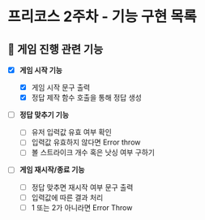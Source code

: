 # 프리코스 2주차 - 기능 구현 목록

## 🎳 게임 진행 관련 기능

- [x] **게임 시작 기능**

  - [x] 게임 시작 문구 출력
  - [x] 정답 제작 함수 호출을 통해 정답 생성

- [ ] **정답 맞추기 기능**

  - [ ] 유저 입력값 유효 여부 확인
  - [ ] 입력값 유효하지 않다면 Error throw
  - [ ] 볼 스트라이크 개수 혹은 낫싱 여부 구하기

- [ ] **게임 재시작/종료 기능**

  - [ ] 정답 맞추면 재시작 여부 문구 출력
  - [ ] 입력값에 따른 결과 처리
  - [ ] 1 또는 2가 아니라면 Error Throw
